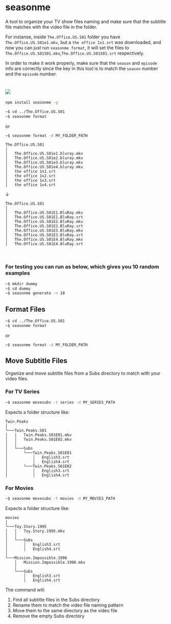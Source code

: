 # seasonme

A tool to organize your TV show files naming and make sure that the subtitle file matches with the video file in the folder.

For instanse, inside ```The.Office.US.S01``` folder you have ```The.Office.US.S01e1.mkv```, but a ```the office 1x1.srt``` was downloaded, and now you can just
run ```seasonme format```, it will set the files to ```The.Office.US.S01S01.mkv```,```The.Office.US.S01S01.srt``` respectively.

In order to make it work properly, make sure that the ```season``` and ```episode``` info are correctly since the key in this tool is to match the ```season``` number and the ```episode``` number.


# <img src="https://github.com/edwardfxiao/seasonme/blob/master/public/index.gif" />

```sh
npm install seasonme -g
```

```sh
~$ cd ../The.Office.US.S01
~$ seasonme format
```
or

```sh
~$ seasonme format -d MY_FOLDER_PATH
```

```
The.Office.US.S01
│
│   The.Office.US.S01e1.bluray.mkv
│   The.Office.US.S01e2.bluray.mkv
│   The.Office.US.S01e3.bluray.mkv
│   The.Office.US.S01e4.bluray.mkv
│   the office 1x1.srt
│   the office 1x2.srt
│   the office 1x3.srt
│   the office 1x4.srt
```
&#8595;
```
The.Office.US.S01
│
│   The.Office.US.S01E1.BluRay.mkv
│   The.Office.US.S01E1.BluRay.srt
│   The.Office.US.S01E2.BluRay.mkv
│   The.Office.US.S01E2.BluRay.srt
│   The.Office.US.S01E3.BluRay.mkv
│   The.Office.US.S01E3.BluRay.srt
│   The.Office.US.S01E4.BluRay.mkv
│   The.Office.US.S01E4.BluRay.srt
```

<br/>

### For testing you can run as below, which gives you 10 random examples
```sh
~$ mkdir dummy
~$ cd dummy
~$ seasonme generate -n 10
```

## Format Files
```sh
~$ cd ../The.Office.US.S01
~$ seasonme format
```
or
```sh
~$ seasonme format -d MY_FOLDER_PATH
```

## Move Subtitle Files
Organize and move subtitle files from a Subs directory to match with your video files.

### For TV Series
```sh
~$ seasonme movesubs -t series -d MY_SERIES_PATH
```

Expects a folder structure like:
```
Twin.Peaks
│
└───Twin.Peaks.S01
│   │   Twin.Peaks.S01E01.mkv
│   │   Twin.Peaks.S01E02.mkv
│   │
│   └───Subs
│       └───Twin.Peaks.S01E01
│           │   English3.srt
│           │   English4.srt
│       └───Twin.Peaks.S01E02
│           │   English3.srt
│           │   English4.srt
```

### For Movies
```sh
~$ seasonme movesubs -t movies -d MY_MOVIES_PATH
```

Expects a folder structure like:
```
movies
│
└───Toy.Story.1995
│   │   Toy.Story.1995.mkv
│   │
│   └───Subs
│       │   English3.srt
│       │   English4.srt
│
└───Mission.Impossible.1996
    │   Mission.Impossible.1996.mkv
    │
    └───Subs
        │   English3.srt
        │   English4.srt
```

The command will:
1. Find all subtitle files in the Subs directory
2. Rename them to match the video file naming pattern
3. Move them to the same directory as the video file
4. Remove the empty Subs directory

